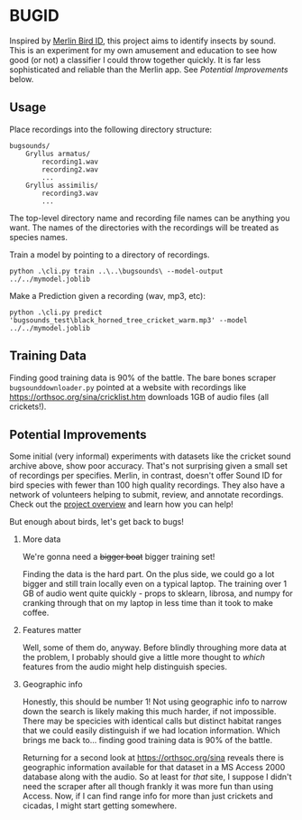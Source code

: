 # BUGID

Inspired by [Merlin Bird ID](https://merlin.allaboutbirds.org/), this project aims to identify insects by sound. This is an experiment for my own amusement and education to see how good (or not) a classifier I could throw together quickly. It is far less sophisticated and reliable than the Merlin app. See *Potential Improvements* below.


## Usage

Place recordings into the following directory structure:
```
bugsounds/
    Gryllus armatus/
        recording1.wav
        recording2.wav
        ...
    Gryllus assimilis/
        recording3.wav
        ...
```
The top-level directory name and recording file names can be anything you want. The names of the directories with the recordings will be treated as species names.

Train a model by pointing to a directory of recordings.
```
python .\cli.py train ..\..\bugsounds\ --model-output ../../mymodel.joblib
```

Make a Prediction given a recording (wav, mp3, etc):
```
python .\cli.py predict 'bugsounds_test\black_horned_tree_cricket_warm.mp3' --model ../../mymodel.joblib
```

## Training Data

Finding good training data is 90% of the battle. The bare bones scraper `bugsounddownloader.py` pointed at a website with recordings like https://orthsoc.org/sina/cricklist.htm downloads 1GB of audio files (all crickets!).

## Potential Improvements

Some initial (very informal) experiments with datasets like the cricket sound archive above, show poor accuracy. That's not surprising given a small set of recordings per specifies. Merlin, in contrast, doesn't offer Sound ID for bird species with fewer than 100 high quality recordings. They also have a network of volunteers helping to submit, review, and annotate recordings. Check out the [project overview](https://merlin.allaboutbirds.org/merlin-sound-id-project-overview/) and learn how you can help!

But enough about birds, let's get back to bugs! 

1. More data

   We're gonna need a ~~bigger boat~~ bigger training set! 
   
   Finding the data is the hard part. On the plus side, we could go a lot bigger and still train locally even on a typical laptop. The training over 1 GB of audio went quite quickly - props to sklearn, librosa, and numpy for cranking through that on my laptop in less time than it took to make coffee.

2. Features matter

   Well, some of them do, anyway. Before blindly throughing more data at the problem, I probably should give a little more thought to _which_ features from the audio might help distinguish species.

3. Geographic info

   Honestly, this should be number 1! Not using geographic info to narrow down the search is likely making this much harder, if not impossible. There may be specicies with identical calls but distinct habitat ranges that we could easily distinguish if we had location information. Which brings me back to... finding good training data is 90% of the battle.

   Returning for a second look at https://orthsoc.org/sina reveals there is geographic information available for that dataset in a MS Access 2000 database along with the audio. So at least for _that_ site, I suppose I didn't need the scraper after all though frankly it was more fun than using Access. Now, if I can find range info for more than just crickets and cicadas, I might start getting somewhere.
